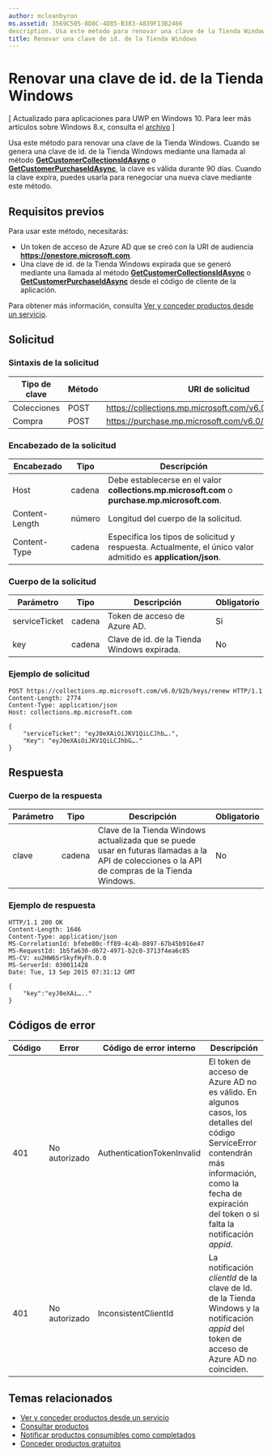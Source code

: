 ```yaml
---
author: mcleanbyron
ms.assetid: 3569C505-8D8C-4D85-B383-4839F13B2466
description. Usa este método para renovar una clave de la Tienda Windows.
title: Renovar una clave de id. de la Tienda Windows
---
```


# Renovar una clave de id. de la Tienda Windows


\[ Actualizado para aplicaciones para UWP en Windows 10. Para leer más artículos sobre Windows 8.x, consulta el [archivo](http://go.microsoft.com/fwlink/p/?linkid=619132) \]

Usa este método para renovar una clave de la Tienda Windows. Cuando se genera una clave de id. de la Tienda Windows mediante una llamada al método [**GetCustomerCollectionsIdAsync**](https://msdn.microsoft.com/library/windows/apps/mt608674) o [**GetCustomerPurchaseIdAsync**](https://msdn.microsoft.com/library/windows/apps/mt608675), la clave es válida durante 90 días. Cuando la clave expira, puedes usarla para renegociar una nueva clave mediante este método.

## Requisitos previos


Para usar este método, necesitarás:

-   Un token de acceso de Azure AD que se creó con la URI de audiencia **https://onestore.microsoft.com**.
-   Una clave de id. de la Tienda Windows expirada que se generó mediante una llamada al método [**GetCustomerCollectionsIdAsync**](https://msdn.microsoft.com/library/windows/apps/mt608674) o [**GetCustomerPurchaseIdAsync**](https://msdn.microsoft.com/library/windows/apps/mt608675) desde el código de cliente de la aplicación.

Para obtener más información, consulta [Ver y conceder productos desde un servicio](view-and-grant-products-from-a-service.md).

## Solicitud


### Sintaxis de la solicitud

| Tipo de clave    | Método | URI de solicitud                                              |
|-------------|--------|----------------------------------------------------------|
| Colecciones | POST   | https://collections.mp.microsoft.com/v6.0/b2b/keys/renew |
| Compra    | POST   | https://purchase.mp.microsoft.com/v6.0/b2b/keys/renew    |

 

### Encabezado de la solicitud

| Encabezado         | Tipo   | Descripción                                                                                           |
|----------------|--------|-------------------------------------------------------------------------------------------------------|
| Host           | cadena | Debe establecerse en el valor **collections.mp.microsoft.com** o **purchase.mp.microsoft.com**.           |
| Content-Length | número | Longitud del cuerpo de la solicitud.                                                                       |
| Content-Type   | cadena | Especifica los tipos de solicitud y respuesta. Actualmente, el único valor admitido es **application/json**. |

 

### Cuerpo de la solicitud

| Parámetro     | Tipo   | Descripción                       | Obligatorio |
|---------------|--------|-----------------------------------|----------|
| serviceTicket | cadena | Token de acceso de Azure AD.        | Sí      |
| key           | cadena | Clave de id. de la Tienda Windows expirada. | No       |

 

### Ejemplo de solicitud

```
POST https://collections.mp.microsoft.com/v6.0/b2b/keys/renew HTTP/1.1
Content-Length: 2774
Content-Type: application/json
Host: collections.mp.microsoft.com

{ 
    "serviceTicket": "eyJ0eXAiOiJKV1QiLCJhb….",
    "Key": "eyJ0eXAiOiJKV1QiLCJhbG…."
}
```

## Respuesta


### Cuerpo de la respuesta

| Parámetro | Tipo   | Descripción                                                                                                            | Obligatorio |
|-----------|--------|------------------------------------------------------------------------------------------------------------------------|----------|
| clave       | cadena | Clave de la Tienda Windows actualizada que se puede usar en futuras llamadas a la API de colecciones o la API de compras de la Tienda Windows. | No       |

 

### Ejemplo de respuesta

```
HTTP/1.1 200 OK
Content-Length: 1646
Content-Type: application/json
MS-CorrelationId: bfebe80c-ff89-4c4b-8897-67b45b916e47
MS-RequestId: 1b5fa630-d672-4971-b2c0-3713f4ea6c85
MS-CV: xu2HW6SrSkyfHyFh.0.0
MS-ServerId: 030011428
Date: Tue, 13 Sep 2015 07:31:12 GMT

{
    "key":"eyJ0eXAi….."
}
```

## Códigos de error


| Código | Error        | Código de error interno           | Descripción                                                                                                                                                                           |
|------|--------------|----------------------------|---------------------------------------------------------------------------------------------------------------------------------------------------------------------------------------|
| 401  | No autorizado | AuthenticationTokenInvalid | El token de acceso de Azure AD no es válido. En algunos casos, los detalles del código ServiceError contendrán más información, como la fecha de expiración del token o si falta la notificación *appid*. |
| 401  | No autorizado | InconsistentClientId       | La notificación *clientId* de la clave de Id. de la Tienda Windows y la notificación *appid* del token de acceso de Azure AD no coinciden.                                                                     |

 

## Temas relacionados


* [Ver y conceder productos desde un servicio](view-and-grant-products-from-a-service.md)
* [Consultar productos](query-for-products.md)
* [Notificar productos consumibles como completados](report-consumable-products-as-fulfilled.md)
* [Conceder productos gratuitos](grant-free-products.md)



<!--HONumber=Mar16_HO1-->


